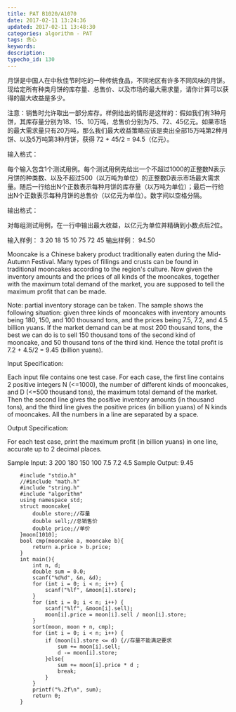 ```yaml
---
title: PAT B1020/A1070
date: 2017-02-11 13:24:36
updated: 2017-02-11 13:48:30
categories: algorithm - PAT
tags: 贪心
keywords:
description:
typecho_id: 130
---
```


月饼是中国人在中秋佳节时吃的一种传统食品，不同地区有许多不同风味的月饼。现给定所有种类月饼的库存量、总售价、以及市场的最大需求量，请你计算可以获得的最大收益是多少。

注意：销售时允许取出一部分库存。样例给出的情形是这样的：假如我们有3种月饼，其库存量分别为18、15、10万吨，总售价分别为75、72、45亿元。如果市场的最大需求量只有20万吨，那么我们最大收益策略应该是卖出全部15万吨第2种月饼、以及5万吨第3种月饼，获得 72 + 45/2 = 94.5（亿元）。

输入格式：

每个输入包含1个测试用例。每个测试用例先给出一个不超过1000的正整数N表示月饼的种类数、以及不超过500（以万吨为单位）的正整数D表示市场最大需求量。随后一行给出N个正数表示每种月饼的库存量（以万吨为单位）；最后一行给出N个正数表示每种月饼的总售价（以亿元为单位）。数字间以空格分隔。

输出格式：

对每组测试用例，在一行中输出最大收益，以亿元为单位并精确到小数点后2位。

输入样例：
3 20
18 15 10
75 72 45
输出样例：
94.50

Mooncake is a Chinese bakery product traditionally eaten during the Mid-Autumn Festival. Many types of fillings and crusts can be found in traditional mooncakes according to the region's culture. Now given the inventory amounts and the prices of all kinds of the mooncakes, together with the maximum total demand of the market, you are supposed to tell the maximum profit that can be made.

Note: partial inventory storage can be taken. The sample shows the following situation: given three kinds of mooncakes with inventory amounts being 180, 150, and 100 thousand tons, and the prices being 7.5, 7.2, and 4.5 billion yuans. If the market demand can be at most 200 thousand tons, the best we can do is to sell 150 thousand tons of the second kind of mooncake, and 50 thousand tons of the third kind. Hence the total profit is 7.2 + 4.5/2 = 9.45 (billion yuans).

Input Specification:

Each input file contains one test case. For each case, the first line contains 2 positive integers N (<=1000), the number of different kinds of mooncakes, and D (<=500 thousand tons), the maximum total demand of the market. Then the second line gives the positive inventory amounts (in thousand tons), and the third line gives the positive prices (in billion yuans) of N kinds of mooncakes. All the numbers in a line are separated by a space.

Output Specification:

For each test case, print the maximum profit (in billion yuans) in one line, accurate up to 2 decimal places.

Sample Input:
3 200
180 150 100
7.5 7.2 4.5
Sample Output:
9.45
```
    #include "stdio.h"
    //#include "math.h"
    #include "string.h"
    #include "algorithm"
    using namespace std;
    struct mooncake{
        double store;//存量
        double sell;//总销售价
        double price;//单价
    }moon[1010];
    bool cmp(mooncake a, mooncake b){
        return a.price > b.price;
    }
    int main(){
        int n, d;
        double sum = 0.0;
        scanf("%d%d", &n, &d);
        for (int i = 0; i < n; i++) {
            scanf("%lf", &moon[i].store);
        }
        for (int i = 0; i < n; i++) {
            scanf("%lf", &moon[i].sell);
            moon[i].price = moon[i].sell / moon[i].store;
        }
        sort(moon, moon + n, cmp);
        for (int i = 0; i < n; i++) {
            if (moon[i].store <= d) {//存量不能满足要求
                sum += moon[i].sell;
                d -= moon[i].store;
            }else{
                sum += moon[i].price * d ;
                break;
            }
        }
        printf("%.2f\n", sum);
        return 0;
    }
```